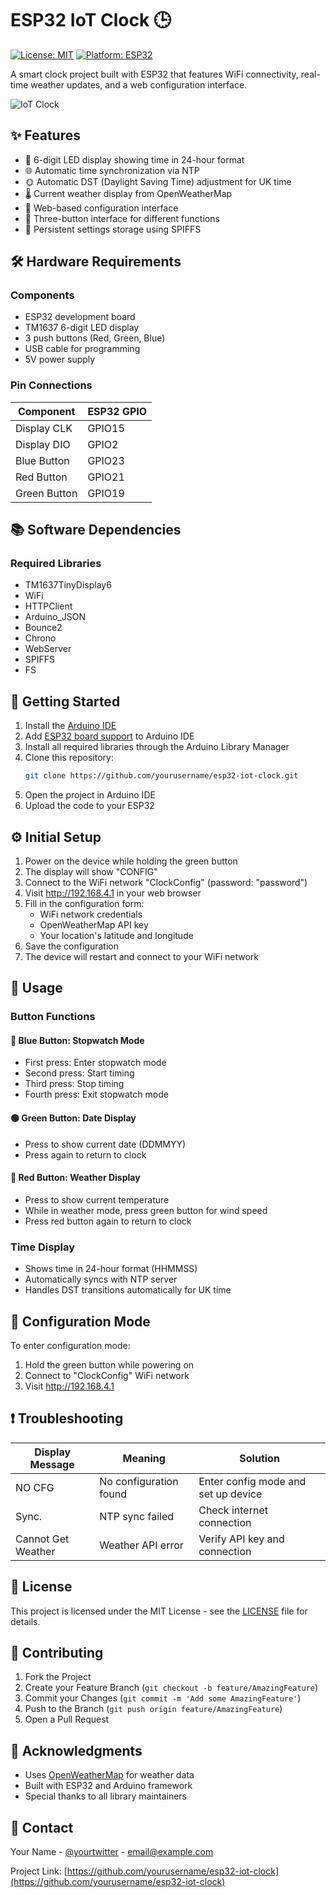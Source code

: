 # ESP32 IoT Clock 🕒

[![License: MIT](https://img.shields.io/badge/License-MIT-yellow.svg)](https://opensource.org/licenses/MIT)
[![Platform: ESP32](https://img.shields.io/badge/Platform-ESP32-blue.svg)](https://www.espressif.com/en/products/socs/esp32)

A smart clock project built with ESP32 that features WiFi connectivity, real-time weather updates, and a web configuration interface.

![IoT Clock](docs/images/clock.jpeg)

## ✨ Features

* 📱 6-digit LED display showing time in 24-hour format
* 🌐 Automatic time synchronization via NTP
* 🌞 Automatic DST (Daylight Saving Time) adjustment for UK time
* 🌡️ Current weather display from OpenWeatherMap
* 🔧 Web-based configuration interface
* 🔘 Three-button interface for different functions
* 💾 Persistent settings storage using SPIFFS

## 🛠️ Hardware Requirements

### Components
* ESP32 development board
* TM1637 6-digit LED display
* 3 push buttons (Red, Green, Blue)
* USB cable for programming
* 5V power supply

### Pin Connections

| Component    | ESP32 GPIO |
|-------------|------------|
| Display CLK | GPIO15     |
| Display DIO | GPIO2      |
| Blue Button | GPIO23     |
| Red Button  | GPIO21     |
| Green Button| GPIO19     |

## 📚 Software Dependencies

### Required Libraries
* TM1637TinyDisplay6
* WiFi
* HTTPClient
* Arduino_JSON
* Bounce2
* Chrono
* WebServer
* SPIFFS
* FS

## 🚀 Getting Started

1. Install the [Arduino IDE](https://www.arduino.cc/en/software)
2. Add [ESP32 board support](https://docs.espressif.com/projects/arduino-esp32/en/latest/installing.html) to Arduino IDE
3. Install all required libraries through the Arduino Library Manager
4. Clone this repository:
   ```bash
   git clone https://github.com/yourusername/esp32-iot-clock.git
   ```
5. Open the project in Arduino IDE
6. Upload the code to your ESP32

## ⚙️ Initial Setup

1. Power on the device while holding the green button
2. The display will show "CONFIG"
3. Connect to the WiFi network "ClockConfig" (password: "password")
4. Visit http://192.168.4.1 in your web browser
5. Fill in the configuration form:
   * WiFi network credentials
   * OpenWeatherMap API key
   * Your location's latitude and longitude
6. Save the configuration
7. The device will restart and connect to your WiFi network

## 📖 Usage

### Button Functions

#### 🔵 Blue Button: Stopwatch Mode
* First press: Enter stopwatch mode
* Second press: Start timing
* Third press: Stop timing
* Fourth press: Exit stopwatch mode

#### 🟢 Green Button: Date Display
* Press to show current date (DDMMYY)
* Press again to return to clock

#### 🔴 Red Button: Weather Display
* Press to show current temperature
* While in weather mode, press green button for wind speed
* Press red button again to return to clock

### Time Display
* Shows time in 24-hour format (HHMMSS)
* Automatically syncs with NTP server
* Handles DST transitions automatically for UK time

## 🔧 Configuration Mode

To enter configuration mode:
1. Hold the green button while powering on
2. Connect to "ClockConfig" WiFi network
3. Visit http://192.168.4.1

## ❗ Troubleshooting

| Display Message | Meaning | Solution |
|----------------|---------|----------|
| NO CFG | No configuration found | Enter config mode and set up device |
| Sync. | NTP sync failed | Check internet connection |
| Cannot Get Weather | Weather API error | Verify API key and connection |

## 📄 License

This project is licensed under the MIT License - see the [LICENSE](LICENSE) file for details.

## 🤝 Contributing

1. Fork the Project
2. Create your Feature Branch (`git checkout -b feature/AmazingFeature`)
3. Commit your Changes (`git commit -m 'Add some AmazingFeature'`)
4. Push to the Branch (`git push origin feature/AmazingFeature`)
5. Open a Pull Request

## 🙏 Acknowledgments

* Uses [OpenWeatherMap](https://openweathermap.org/) for weather data
* Built with ESP32 and Arduino framework
* Special thanks to all library maintainers

## 📱 Contact

Your Name - [@yourtwitter](https://twitter.com/yourtwitter) - email@example.com

Project Link: [https://github.com/yourusername/esp32-iot-clock](https://github.com/yourusername/esp32-iot-clock)
